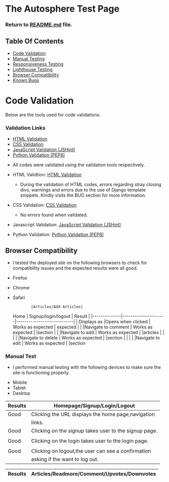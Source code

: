 # The Autosphere Test Page

### Return to [README.md](README.md) file.

## Table Of Contents


- [Code Validation](#code-validation)
- [Manual Testing](#manual-testing)
- [Responsiveness Testing](#responsiveness-testing)
- [Lighthouse Testing](#lighthouse-testing)
- [Browser Compatibility](#browser-compatibility)
- [Known Bugs](#known-bugs)


# Code Validation

Below are the tools used for code validations.

### Validation Links

- [HTML Validation](https://validator.w3.org/)
- [CSS Validation](https://jigsaw.w3.org/css-validator/)
- [JavaScript Validation (JSHint)](https://jshint.com/)
- [Python Validation (PEP8)](https://pep8ci.herokuapp.com/)


 * All codes were validated using the validation tools respectively.

  * HTML Validtion: [HTML Validation](https://validator.w3.org/)
     * During the validation of HTML codes, errors regarding stray closing divs, warnings and errors due to the use of Django template snippets. Kindly visits the BUG section for more information.
 
 * CSS Validation: [CSS Validation](https://jigsaw.w3.org/css-validator/)

    * No errors found when validated.

 * Javascript Validation: [JavaScript Validation (JSHint)](https://jshint.com/)



 * Python Validation: [Python Validation (PEP8)](https://pep8ci.herokuapp.com/)


 




## Browser Compatibility
 
 * I tested the deployed site on the following  browsers to check for compatibility issues and the expected results were all good.

 - Firefox
 - Chrome
 - Safari

   
               |Articles/Add Articles|
    Home       | Signup/login/logout |           Result           |
|--------------|---------------------|----------------------------|
|  Displays as |Opens when clicked   |  Works as expected
|  expected    |
|              |Navigate to comment  |  Works as expected
|              |section              |
|              |Navigate to add      |  Works as expected
|              |articles
|              |                     |
|              |Navigate to delete   |  Works as expected 
|              |section
|              |                     |
|              |Navigate to edit     |  Works as expected 
|              |section





### Manual Test 


* I performed manual testing with the following devices to make sure the site is functioning properly.

- Mobile
- Tablet
- Desktop



| Results|Homepage/Signup/Login/Logout
|--------|----------------------------------------
|Good    |Clicking the URL displays  the home page,navigation  
|        |links.
|Good    |Clicking on the signup takes user to the signup page.
|        |
|Good    |Clicking on the login takes user to the login page.
|        |
|Good    |Clicking on logout,the user can see a confirmation 
         |asking if the want to log out.



|Results |Articles/Readmore/Comment/Upvotes/Downvotes
|--------|------------------------------------------------
